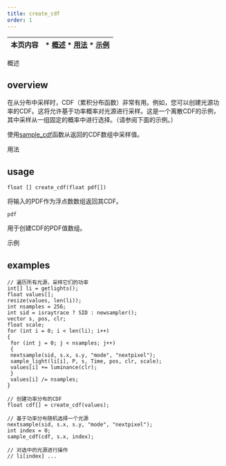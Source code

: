 ```yaml
---
title: create_cdf
order: 1
---
```

| 本页内容 | * [概述](#overview) * [用法](#usage) * [示例](#examples) |
| --- | --- |

概述

## overview

在从分布中采样时，CDF（累积分布函数）非常有用。例如，您可以创建光源功率的CDF。这将允许基于功率概率对光源进行采样。这是一个离散CDF的示例，其中采样从一组固定的概率中进行选择。（请参阅下面的示例。）

使用[sample_cdf](./sample_cdf "从累积分布函数（CDF）中采样值。")函数从返回的CDF数组中采样值。

用法

## usage

`float [] create_cdf(float pdf[])`

将输入的PDF作为浮点数数组返回其CDF。

`pdf`

用于创建CDF的PDF值数组。

示例

## examples

```vex
// 遍历所有光源，采样它们的功率
int[] li = getlights();
float values[];
resize(values, len(li));
int nsamples = 256;
int sid = israytrace ? SID : newsampler();
vector s, pos, clr;
float scale;
for (int i = 0; i < len(li); i++)
{
 for (int j = 0; j < nsamples; j++)
 {
 nextsample(sid, s.x, s.y, "mode", "nextpixel");
 sample_light(li[i], P, s, Time, pos, clr, scale);
 values[i] += luminance(clr);
 }
 values[i] /= nsamples;
}

// 创建功率分布的CDF
float cdf[] = create_cdf(values);

// 基于功率分布随机选择一个光源
nextsample(sid, s.x, s.y, "mode", "nextpixel");
int index = 0;
sample_cdf(cdf, s.x, index);

// 对选中的光源进行操作
// li[index] ...

```
